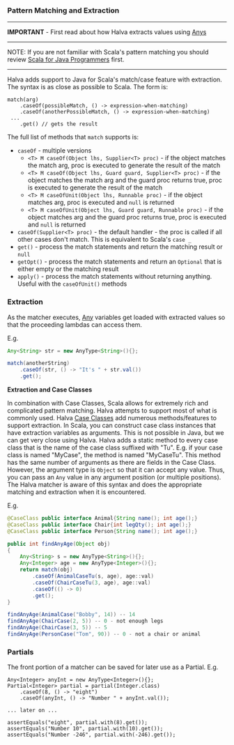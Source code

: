 ### Pattern Matching and Extraction

----

**IMPORTANT** - First read about how Halva extracts values using [Anys](../any/README.md)

----

NOTE: If you are not familiar with Scala's pattern matching you should review [Scala for Java Programmers](../../../../../../../../SCALA.md) first.

------------

Halva adds support to Java for Scala's match/case feature with extraction. The syntax is as close as possible to Scala. The form is:

```
match(arg)
    .caseOf(possibleMatch, () -> expression-when-matching)
    .caseOf(anotherPossibleMatch, () -> expression-when-matching)
 ...    
    .get() // gets the result
```

The full list of methods that `match` supports is:

* `caseOf` - multiple versions
    * `<T> M caseOf(Object lhs, Supplier<T> proc)` - if the object matches the match arg, proc is executed to generate the result of the match
    * `<T> M caseOf(Object lhs, Guard guard, Supplier<T> proc)` - if the object matches the match arg and the guard proc returns true, proc is executed to generate the result of the match
    * `<T> M caseOfUnit(Object lhs, Runnable proc)` - if the object matches arg, proc is executed and `null` is returned
    * `<T> M caseOfUnit(Object lhs, Guard guard, Runnable proc)` - if the object matches arg and the guard proc returns true, proc is executed and `null` is returned
* `caseOf(Supplier<T> proc)` - the default handler - the proc is called if all other cases don't match. This is equivalent to Scala's `case _`
* `get()` - process the match statements and return the matching result or `null`
* `getOpt()` - process the match statements and return an `Optional` that is either empty or the matching result
* `apply()` - process the match statements without returning anything. Useful with the `caseOfUnit()` methods

### Extraction

As the matcher executes, [Any](../any/README.md) variables get loaded with extracted values so that the proceeding lambdas can access them.
    
E.g.

```java
Any<String> str = new AnyType<String>(){};

match(anotherString)
    .caseOf(str, () -> "It's " + str.val())
    .get();
```

**Extraction and Case Classes**

In combination with Case Classes, Scala allows for extremely rich and complicated pattern matching. Halva attempts to support most of what is commonly used. Halva [Case Classes](../caseclass/README.md) add numerous methods/features to support extraction. In Scala, you can construct case class instances that have extraction variables as arguments. This is not possible in Java, but we can get very close using Halva. Halva adds a static method to every case class that is the name of the case class suffixed with "Tu". E.g. if your case class is named "MyCase", the method is named "MyCaseTu". This method has the same number of arguments as there are fields in the Case Class. However, the argument type is `Object` so that it can accept any value. Thus, you can pass an 
`Any` value in any argument position (or multiple positions). The Halva matcher is aware of this syntax and does the appropriate matching and extraction when it is encountered.

E.g.

```java
@CaseClass public interface Animal{String name(); int age();}
@CaseClass public interface Chair{int legQty(); int age();}
@CaseClass public interface Person{String name(); int age();}

public int findAnyAge(Object obj)
{
    Any<String> s = new AnyType<String>(){};
    Any<Integer> age = new AnyType<Integer>(){};
    return match(obj)
        .caseOf(AnimalCaseTu(s, age), age::val)
        .caseOf(ChairCaseTu(3, age), age::val)
        .caseOf(() -> 0)
        .get();
}

findAnyAge(AnimalCase("Bobby", 14)) -- 14
findAnyAge(ChairCase(2, 5)) -- 0 - not enough legs
findAnyAge(ChairCase(3, 5)) -- 5
findAnyAge(PersonCase("Tom", 90)) -- 0 - not a chair or animal
```

### Partials

The front portion of a matcher can be saved for later use as a Partial. E.g.

```
Any<Integer> anyInt = new AnyType<Integer>(){};
Partial<Integer> partial = partial(Integer.class)
    .caseOf(8, () -> "eight")
    .caseOf(anyInt, () -> "Number " + anyInt.val());
    
... later on ...

assertEquals("eight", partial.with(8).get());
assertEquals("Number 10", partial.with(10).get());
assertEquals("Number -246", partial.with(-246).get());
```
